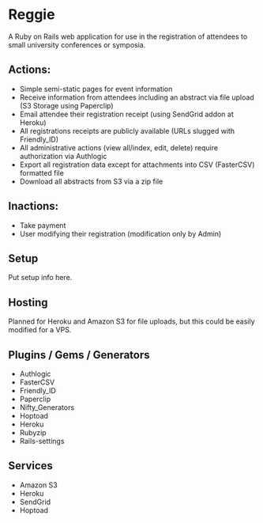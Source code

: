# Reggie
A Ruby on Rails web application for use in the registration of attendees to small university conferences or symposia. 

## Actions:

+ Simple semi-static pages for event information
+ Receive information from attendees including an abstract via file upload (S3 Storage using Paperclip)
+ Email attendee their registration receipt (using SendGrid addon at Heroku)
+ All registrations receipts are publicly available (URLs slugged with Friendly_ID)
+ All administrative actions (view all/index, edit, delete) require authorization via Authlogic
+ Export all registration data except for attachments into CSV (FasterCSV) formatted file
+ Download all abstracts from S3 via a zip file

## Inactions:

+ Take payment
+ User modifying their registration (modification only by Admin)


## Setup

Put setup info here.

## Hosting

Planned for Heroku and Amazon S3 for file uploads, but this could be easily modified for a VPS. 

## Plugins / Gems / Generators

+ Authlogic
+ FasterCSV
+ Friendly_ID
+ Paperclip
+ Nifty_Generators
+ Hoptoad
+ Heroku
+ Rubyzip
+ Rails-settings

## Services

+ Amazon S3
+ Heroku
+ SendGrid
+ Hoptoad


